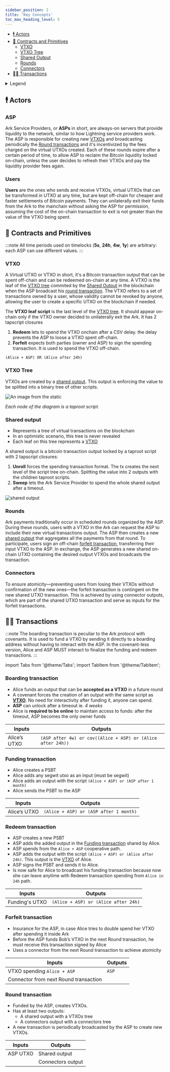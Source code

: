 ```yaml
---
sidebar_position: 2
title: 'Key Concepts'
toc_max_heading_level: 5
---
```


- [🕴️ Actors](#️-actors)
- [📝 Contracts and Primitives](#-contracts-and-primitives)
  - [VTXO](#vtxo)
  - [VTXO Tree](#vtxo-tree)
  - [Shared Output](#shared-output)
  - [Rounds](#rounds)
  - [Connectors](#connectors)
- [⛓️‍💥 Transactions](#️-transactions)

<details>
<summary>Legend</summary>
- **Alice**: Alice signature is required
- **Bob**: Bob signature is required
- **ASP**: ASP signature is required
- **cov\*\*(script)**: covenant that forces the spending transaction to have a mandatory first output with the **script**
- **and(Alice,Bob)**: both conditions needed to unlock
- **or(Alice,Bob)**: only one condition needed to unlock
</details>

## 🕴️ Actors

### ASP

Ark Service Providers, or **ASPs** in short, are always-on servers that provide liquidity to the network, similar to how Lightning service providers work. The ASP is responsible for creating new [VTXOs](#vtxo) and broadcasting periodically the [Round transactions](#round-transaction) and it's incentivized by the fees charged on the virtual UTXOs created. Each of these rounds expire after a certain period of time, to allow ASP to reclaim the Bitcoin liquidity locked on-chain, unless the user decides to refresh their VTXOs and pay the liquidity provider fees again.

### Users

**Users** are the ones who sends and receive VTXOs, virtual UTXOs that can be transformed in UTXO at any time, but are kept off-chain for cheaper and faster settlements of Bitcoin payments. They can unilaterally exit their funds from the Ark to the mainchain without asking the ASP for permission, assuming the cost of the on-chain transaction to exit is not greater than the value of the VTXO being spent.

## 📝 Contracts and Primitives
:::note
All time periods used on timelocks (**5s**, **24h**, **4w**, **1y**) are arbitrary: each ASP can use different values.
:::

### VTXO

A Virtual UTXO or VTXO in short, it's a Bitcoin transaction output that can be spent off-chain and can be redeemed on-chain at any time. A VTXO is the leaf of the [VTXO tree](#vtxo-tree) commited by the [Shared Output](#shared-output) in the blockchain when the ASP broadcast his [round transaction](#round-transaction). The VTXO refers to a set of transactions owned by a user, whose validity cannot be revoked by anyone, allowing the user to create a specific UTXO on the blockchain if needed.

The **VTXO leaf script** is the last level of the [VTXO tree](#vtxo-tree). It should appear on-chain only if the VTXO owner decided to unilaterally exit the Ark. It has 2 tapscript closures

1. **Redeem** lets to spend the VTXO onchain after a CSV delay. the delay prevents the ASP to loose a VTXO spent off-chain.
2. **Forfeit** expects both parties (owner and ASP) to sign the spending transaction. It is used to spend the VTXO off-chain.

```hack
(Alice + ASP) OR (Alice after 24h)
```

### VTXO Tree

VTXOs are created by a [shared output](#shared-output). This output is enforcing the value to be splitted into a binary tree of other scripts.

![An image from the static](/img/vtxo-tree.png)

_Each node of the diagram is a taproot script._

### Shared output

- Represents a tree of virtual transactions on the blockchain
- In an optimistic scenario, this tree is never revealed
- Each leaf on this tree represents a [VTXO](#vtxo)

A shared output is a bitcoin transaction output locked by a taproot script with 2 tapscript closures:

1. **Unroll** forces the spending transaction format. The tx creates the next level of the script tree on-chain. Splitting the value into 2 outputs with the children taproot scripts.
2. **Sweep** lets the Ark Service Provider to spend the whole shared output after a timeout.

![shared output](/img/shared-output.png)

### Rounds

Ark payments traditionally occur in scheduled rounds organized by the ASP. During these rounds, users with a VTXO in the Ark can request the ASP to include their new virtual transactions output. The ASP then creates a new [shared output](#shared-output) that aggregates all the payments from that round.
To participate, users sign an off-chain [forfeit transaction](#forfeit-transaction), transferring their input VTXO to the ASP. In exchange, the ASP generates a new shared on-chain UTXO containing the desired output VTXOs and broadcasts the transaction.

### Connectors

To ensure atomicity—preventing users from losing their VTXOs without confirmation of the new ones—the forfeit transaction is contingent on the new shared UTXO transaction. This is achieved by using connector outputs, which are part of the shared UTXO transaction and serve as inputs for the forfeit transactions.

## ⛓️‍💥 Transactions

:::note
The boarding transaction is peculiar to the Ark protocol with covenants. It is used to fund a VTXO by sending it directly to a boarding address without having to interact with the ASP. In the covenant-less version, Alice and ASP MUST interact to finalize the funding and redeem transactions.
:::

import Tabs from '@theme/Tabs';
import TabItem from '@theme/TabItem';

<Tabs>
<TabItem value="ark" label="Ark" default>

### Boarding transaction

- Alice funds an output that can be **accepted as a VTXO** in a future round
- A covenant forces the creation of an output with the same script as [**VTXO**](#vtxo). No need for interactivity after funding it, anyone can spend.
- **ASP** can unlock after a timeout ie. _4 weeks_
- Alice is **required to be online** to maintain access to funds: after the timeout, ASP becomes the only owner funds

| Inputs       | Outputs                                                     |
| ------------ | ----------------------------------------------------------- |
| Alice’s UTXO | `(ASP after 4w) or cov((Alice + ASP) or (Alice after 24h))` |

</TabItem>
<TabItem value="clark" label="clArk">

### Funding transaction

- Alice creates a PSBT
- Alice adds any segwit utxo as an input (must be segwit)
- Alice adds an output with the script `(Alice + ASP) or (ASP after 1 month)`
- Alice sends the PSBT to the ASP

| Inputs       | Outputs                                                     |
| ------------ | ----------------------------------------------------------- |
| Alice’s UTXO | `(Alice + ASP) or (ASP after 1 month)` |

### Redeem transaction

- ASP creates a new PSBT
- ASP adds the added output in the [Funding transaction](#funding-transaction) shared by Alice.
- ASP spends from the `Alice + ASP` cooperative path.
- ASP adds the output with the script `(Alice + ASP) or (Alice after 24h)`. This output is the [VTXO](#vtxo) of Alice.
- ASP signs the PSBT and sends it to Alice.
- Is now safe for Alice to broadcast his funding transaction because now she can leave anytime with Redeem transaction spending from `Alice in 24h` path.

| Inputs       | Outputs                                                     |
| ------------ | ----------------------------------------------------------- |
| Funding's UTXO | `(Alice + ASP) or (Alice after 24h)` |

</TabItem>
</Tabs>

### Forfeit transaction

- Insurance for the ASP, in case Alice tries to double spend her VTXO after spending it inside Ark
- Before the ASP funds Bob’s VTXO in the next Round transaction, he must receive this transaction signed by Alice
- Uses a connector from the next Round transaction to achieve atomicity

| Inputs                               | Outputs |
| ------------------------------------ | ------- |
| VTXO spending `Alice + ASP`          | `ASP`   |
| Connector from next Round transaction |

### Round transaction

- Funded by the ASP, creates VTXOs.
- Has at least two outputs:
  - A shared output with a VTXOs tree
  - A connectors output with a connectors tree
- A new transaction is periodically broadcasted by the ASP to create new VTXOs. 

| Inputs   | Outputs           |
| -------- | ----------------- |
| ASP UTXO | Shared output     |
|          | Connectors output |